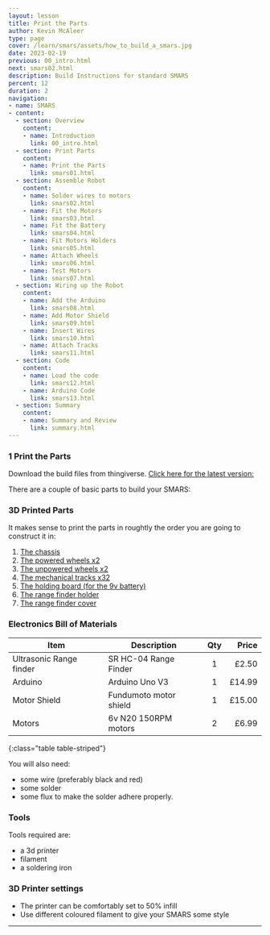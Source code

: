 ```yaml
---
layout: lesson
title: Print the Parts
author: Kevin McAleer
type: page
cover: /learn/smars/assets/how_to_build_a_smars.jpg
date: 2023-02-19
previous: 00_intro.html
next: smars02.html
description: Build Instructions for standard SMARS
percent: 12
duration: 2
navigation:
- name: SMARS
- content:
  - section: Overview
    content:
    - name: Introduction
      link: 00_intro.html
  - section: Print Parts
    content:
    - name: Print the Parts
      link: smars01.html
  - section: Assemble Robot
    content:
    - name: Solder wires to motors
      link: smars02.html
    - name: Fit the Motors
      link: smars03.html
    - name: Fit the Battery
      link: smars04.html
    - name: Fit Motors Holders
      link: smars05.html
    - name: Attach Wheels
      link: smars06.html
    - name: Test Motors
      link: smars07.html
  - section: Wiring up the Robot
    content:
    - name: Add the Arduino
      link: smars08.html
    - name: Add Motor Shield
      link: smars09.html
    - name: Insert Wires
      link: smars10.html
    - name: Attach Tracks
      link: smars11.html
  - section: Code
    content:
    - name: Load the code
      link: smars12.html
    - name: Arduino Code
      link: smars13.html
  - section: Summary
    content:
    - name: Summary and Review
      link: summary.html
---
```



### 1 Print the Parts

Download the build files from thingiverse. [Click here for the latest version:](https://www.thingiverse.com/thing:2662828)

There are a couple of basic parts to build your SMARS:

### 3D Printed Parts

It makes sense to print the parts in roughtly the order you are going to construct it in:

1. [The chassis](/assets/stl/smars/chassis.stl)
1. [The powered wheels x2](/assets/stl/smars/powered_wheel.stl)
1. [The unpowered wheels x2](/assets/stl/smars/unpowered_wheel.stl)
1. [The mechanical tracks x32](/assets/stl/smars/tracks.stl)
1. [The holding board (for the 9v battery)](/assets/stl/smars/motor_holder.stl)
1. [The range finder holder](/assets/stl/smars/range_finder_holder.stl)
1. [The range finder cover](/assets/stl/smars/range_finder_cover.stl)

### Electronics Bill of Materials

Item                    | Description            | Qty | Price
------------------------|------------------------|:---:|-----:
Ultrasonic Range finder | SR HC-04 Range Finder  |  1  | £2.50
Arduino                 | Arduino Uno V3         |  1  | £14.99
Motor Shield            | Fundumoto motor shield |  1  | £15.00
Motors                  | 6v N20 150RPM motors   |  2  | £6.99
{:class="table table-striped"}

You will also need:

- some wire (preferably black and red)
- some solder
- some flux to make the solder adhere properly.

### Tools

Tools required are:

- a 3d printer
- filament
- a soldering iron

### 3D Printer settings

- The printer can be comfortably set to 50% infill
- Use different coloured filament to give your SMARS some style

---
